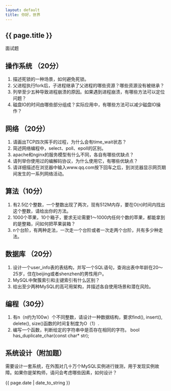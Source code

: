 ```yaml
---
layout: default
title: 你好，世界
---
```


## {{ page.title }}
面试题

## 操作系统 （20分）
1. 描述死锁的一种场景，如何避免死锁。
2. 父进程执行fork后，子进程继承了父进程的哪些资源？哪些资源没有被继承？
3. 列举至少五种导致进程崩溃的原因。如果遇到进程崩溃，有哪些方法可以定位问题？
4. 磁盘IO的时间由哪些部分组成？实际应用中，有哪些方法可以减少磁盘IO操作？


## 网络 （20分）
1. 请画出TCP四次挥手的过程，为什么会有time_wait状态？ 
2. 简述网络编程中，select、poll、epoll的区别。
3. apache和nginx的服务模型有什么不同，各自有哪些优缺点？
4. 请列举你使用过的编解码协议，为什么使用它，有哪些优缺点？
5. 请详细描述在浏览器中输入www.qq.com按下回车之后，到浏览器显示网页期间发生的一系列网络活动。


## 算法（10分）
1. 有2.5亿个整数，一个整数出现了两次，现有512M内存，要在O(n)时间内找出这个整数，请给出你的方法。
2. 1000个苹果，10个箱子，要求无论需要1～1000内任何个数的苹果，都能拿到的是整箱，问如何把苹果装箱？
3. n个台阶，有两种走法，一次走一个台阶或者一次走两个台阶，共有多少种走法。

## 数据库 （20分）
1. 设计一个user_info表的表结构，并写一个SQL语句，查询出表中年龄在20～25岁，住在beijing或者shenzhen的男性用户。
2. MySQL中聚簇索引和主键索引有什么区别？ 
3. 给出至少两种MySQL的高可用架构，并描述各自使用场景和潜在风险。

## 编程（30分）
1. 有n（n约为100w）个不同整数，请设计一种数据结构，要求find(), insert(), delete(), size()函数的时间复制度为O（1）.
2. 编写一个函数，判断给定的字符串中是否存在相同的字符。
bool has_duplicate_char(const char* str);

## 系统设计（附加题）
需要设计一套系统，在外围对几十万个MySQL实例进行拨测，用于发现实例故障。如果你是架构师，请问会考虑哪些因素，如何设计？

{{ page.date | date_to_string }}